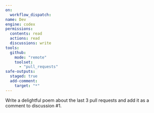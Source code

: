 ```yaml
---
on: 
  workflow_dispatch:
name: Dev
engine: codex
permissions:
  contents: read
  actions: read
  discussions: write
tools:
  github:
    mode: "remote"
    toolset:
      - "pull_requests"
safe-outputs:
  staged: true
  add-comment:
    target: "*"
---
```


Write a delightful poem about the last 3 pull requests and add it as a comment to discussion #1.
